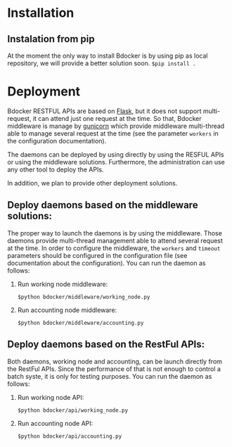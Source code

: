 # Installation

## Instalation from pip

At the moment the only way to install Bdocker is by using pip as local repository, we will provide a better
solution soon.
    ```
    $pip install .
    ```
# Deployment

Bdocker RESTFUL APIs are based on [Flask](flask.pocoo.org), but it does not support multi-request, it can attend
just one request at the time. So that, Bdocker middleware is manage by [gunicorn](http://gunicorn.org/)
which provide middleware multi-thread able to manage several request at the time (see the parameter ``workers``
 in the configuration documentation).

The daemons can be deployed by using directly by using the RESFUL APIs or using the middleware solutions. Furthermore,
the administration can use any other tool to deploy the APIs.

In addition, we plan to provide other deployment solutions.


## Deploy daemons based on the middleware solutions:

The proper way to launch the daemons is by using the middleware. Those daemons provide multi-thread management able to
attend several request at the time. In order to configure the middleware, the ``workers`` and ``timeout`` parameters should
be configured in the configuration file (see documentation about the configuration).
You can run the daemon as follows:

1. Run working node middleware:
    ```
    $python bdocker/middleware/working_node.py
    ```    
2. Run accounting node middleware:
    ```
    $python bdocker/middleware/accounting.py
    ```

## Deploy daemons based on the RestFul APIs:
Both daemons, working node and accounting, can be launch directly from the RestFul APIs. Since the performance of
that is not enough to control a batch syste, it is only for testing purposes. You can run the daemon as follows:

1. Run working node API:
    ```
    $python bdocker/api/working_node.py
    ```
2. Run accounting node API:
    ```
    $python bdocker/api/accounting.py
    ```
